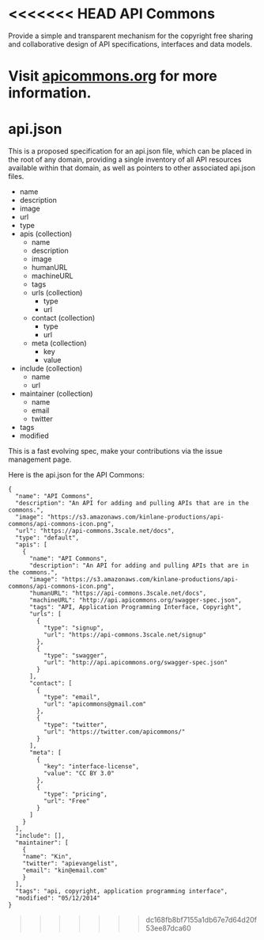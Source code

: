 <<<<<<< HEAD
API Commons
===========

Provide a simple and transparent mechanism for the copyright free sharing and collaborative design of API specifications, interfaces and data models.

Visit [apicommons.org](http://apicommons.org) for more information.
=======
api.json
========

This is a proposed specification for an api.json file, which can be placed in the root of any domain, providing a single inventory of all API resources available within that domain, as well as pointers to other associated api.json files.

* name
* description
* image
* url
* type
* apis (collection)
  * name
  * description
  * image
  * humanURL
  * machineURL
  * tags
  * urls (collection)
    * type
    * url
  * contact (collection)
    * type
    * url
  * meta (collection)
    * key
    * value
* include (collection)
    * name
    * url
* maintainer (collection)
  * name
  * email
  * twitter
* tags
* modified

This is a fast evolving spec, make your contributions via the issue management page. 

Here is the api.json for the API Commons:

```
{
  "name": "API Commons",
  "description": "An API for adding and pulling APIs that are in the commons.",
  "image": "https://s3.amazonaws.com/kinlane-productions/api-commons/api-commons-icon.png",
  "url": "https://api-commons.3scale.net/docs",
  "type": "default",
  "apis": [
    {
      "name": "API Commons",
      "description": "An API for adding and pulling APIs that are in the commons.",
      "image": "https://s3.amazonaws.com/kinlane-productions/api-commons/api-commons-icon.png",
      "humanURL": "https://api-commons.3scale.net/docs",
      "machineURL": "http://api.apicommons.org/swagger-spec.json",
      "tags": "API, Application Programming Interface, Copyright",
      "urls": [
        {
          "type": "signup",
          "url": "https://api-commons.3scale.net/signup"
        },
        {
          "type": "swagger",
          "url": "http://api.apicommons.org/swagger-spec.json"
        }
      ],
      "contact": [
        {
          "type": "email",
          "url": "apicommons@gmail.com"
        },
        {
          "type": "twitter",
          "url": "https://twitter.com/apicommons/"
        }
      ],
      "meta": [
        {
          "key": "interface-license",
          "value": "CC BY 3.0"
        },
        {
          "type": "pricing",
          "url": "Free"
        }
      ]
    }
  ],
  "include": [],
  "maintainer": [
    {
	"name": "Kin",
	"twitter": "apievangelist",
	"email": "kin@email.com"
    }
  ],
  "tags": "api, copyright, application programming interface",
  "modified": "05/12/2014"
}
```
>>>>>>> dc168fb8bf7155a1db67e7d64d20f53ee87dca60
